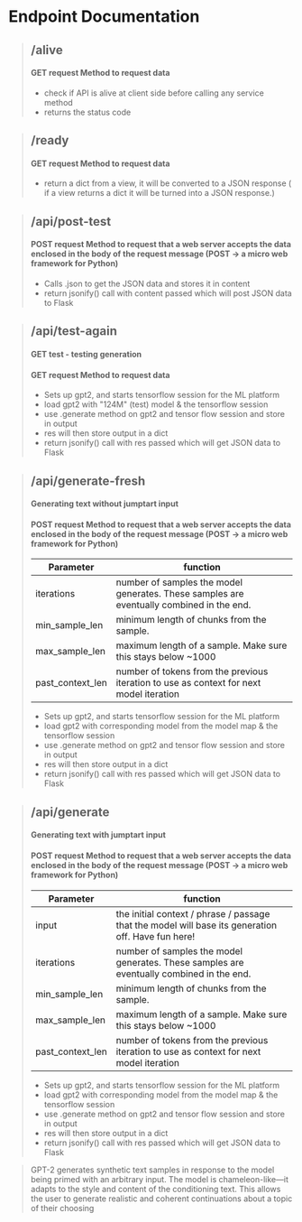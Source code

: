 # **Endpoint Documentation**

 > ## **/alive**
 > #### GET request Method to request data 
 > - check if API is alive at client side before calling any service method
 > - returns the status code
 
 > ## **/ready**
 > #### GET request Method to request data 
 > - return a dict from a view, it will be converted to a JSON response ( if a view returns a dict it will be turned into a JSON response.)

 > ## **/api/post-test**
 > #### POST request Method to request that a web server accepts the data enclosed in the body of the request message (POST -> a micro web framework for Python)
 > - Calls .json to get the JSON data and stores it in content
 > - return jsonify() call with content passed which will post JSON data to Flask 
 
> ## **/api/test-again**
> #### GET test - testing generation
> #### GET request Method to request data
> - Sets up gpt2, and starts tensorflow session for the ML platform
> - load gpt2 with "124M" (test) model & the tensorflow session
> - use .generate method on gpt2 and tensor flow session and store in output
> - res will then store output in a dict
> - return jsonify() call with res passed which will get JSON data to Flask 

> ## **/api/generate-fresh**
> #### Generating text without jumptart input
 > #### POST request Method to request that a web server accepts the data enclosed in the body of the request message (POST -> a micro web framework for Python)
> Parameter  | function
> ------------ | -------------
>  iterations |  number of samples the model generates. These samples are eventually combined in the end.
> min_sample_len | minimum length of chunks from the sample.
>  max_sample_len | maximum length of a sample. Make sure this stays below ~1000
>  past_context_len | number of tokens from the previous iteration to use as context for next model iteration
> - Sets up gpt2, and starts tensorflow session for the ML platform
> - load gpt2 with corresponding model from the model map & the tensorflow session
> - use .generate method on gpt2 and tensor flow session and store in output 
> - res will then store output in a dict
> - return jsonify() call with res passed which will get JSON data to Flask 

> ## **/api/generate**
> #### Generating text with jumptart input
 > #### POST request Method to request that a web server accepts the data enclosed in the body of the request message (POST -> a micro web framework for Python)
> Parameter  | function
> ------------ | -------------
>  input | the initial context / phrase / passage that the model will base its generation off. Have fun here!
> iterations |  number of samples the model generates. These samples are eventually combined in the end.
> min_sample_len | minimum length of chunks from the sample.
>  max_sample_len | maximum length of a sample. Make sure this stays below ~1000
>  past_context_len | number of tokens from the previous iteration to use as context for next model iteration
> - Sets up gpt2, and starts tensorflow session for the ML platform
> - load gpt2 with corresponding model from the model map & the tensorflow session
> - use .generate method on gpt2 and tensor flow session and store in output 
> - res will then store output in a dict
> - return jsonify() call with res passed which will get JSON data to Flask 


> GPT-2 generates synthetic text samples in response to the model being primed with an
> arbitrary input. The model is chameleon-like—it adapts to the style and content of the
> conditioning text. This allows the user to generate realistic and coherent continuations about a 
> topic of their choosing
